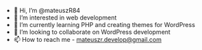 - 👋 Hi, I’m @mateuszR84
- 👀 I’m interested in web development
- 🌱 I’m currently learning PHP and creating themes for WordPress
- 💞️ I’m looking to collaborate on WordPress development
- 📫 How to reach me  - mateuszr.develop@gmail.com

<!---
mateuszR84/mateuszR84 is a ✨ special ✨ repository because its `README.md` (this file) appears on your GitHub profile.
You can click the Preview link to take a look at your changes.
--->
